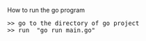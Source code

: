 How to run the go program

<pre>
>> go to the directory of go project
>> run  "go run main.go"
</pre>
